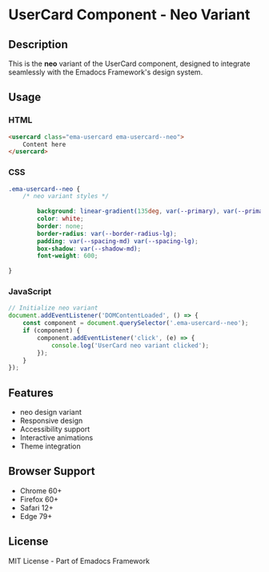 # UserCard Component - Neo Variant

## Description
This is the **neo** variant of the UserCard component, designed to integrate seamlessly with the Emadocs Framework's design system.

## Usage

### HTML
```html
<usercard class="ema-usercard ema-usercard--neo">
    Content here
</usercard>
```

### CSS
```css
.ema-usercard--neo {
    /* neo variant styles */
    
        background: linear-gradient(135deg, var(--primary), var(--primary-dark));
        color: white;
        border: none;
        border-radius: var(--border-radius-lg);
        padding: var(--spacing-md) var(--spacing-lg);
        box-shadow: var(--shadow-md);
        font-weight: 600;
    
}
```

### JavaScript
```javascript
// Initialize neo variant
document.addEventListener('DOMContentLoaded', () => {
    const component = document.querySelector('.ema-usercard--neo');
    if (component) {
        component.addEventListener('click', (e) => {
            console.log('UserCard neo variant clicked');
        });
    }
});
```

## Features
- neo design variant
- Responsive design
- Accessibility support
- Interactive animations
- Theme integration

## Browser Support
- Chrome 60+
- Firefox 60+
- Safari 12+
- Edge 79+

## License
MIT License - Part of Emadocs Framework
